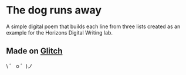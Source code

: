 # The dog runs away

A simple digital poem that builds each line from three lists created as an example for the Horizons Digital Writing lab.

## Made on [Glitch](https://glitch.com/)

\ ゜ o ゜)ノ
